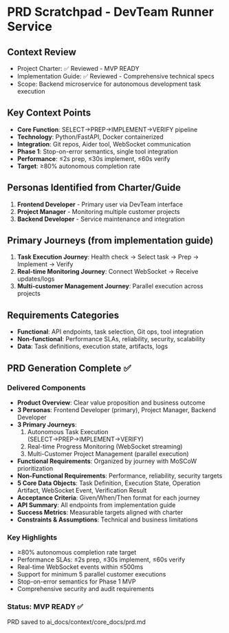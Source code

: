 # PRD Scratchpad - DevTeam Runner Service

## Context Review
- Project Charter: ✅ Reviewed - MVP READY
- Implementation Guide: ✅ Reviewed - Comprehensive technical specs
- Scope: Backend microservice for autonomous development task execution

## Key Context Points
- **Core Function**: SELECT→PREP→IMPLEMENT→VERIFY pipeline
- **Technology**: Python/FastAPI, Docker containerized
- **Integration**: Git repos, Aider tool, WebSocket communication
- **Phase 1**: Stop-on-error semantics, single tool integration
- **Performance**: ≤2s prep, ≤30s implement, ≤60s verify
- **Target**: ≥80% autonomous completion rate

## Personas Identified from Charter/Guide
1. **Frontend Developer** - Primary user via DevTeam interface
2. **Project Manager** - Monitoring multiple customer projects  
3. **Backend Developer** - Service maintenance and integration

## Primary Journeys (from implementation guide)
1. **Task Execution Journey**: Health check → Select task → Prep → Implement → Verify
2. **Real-time Monitoring Journey**: Connect WebSocket → Receive updates/logs
3. **Multi-customer Management Journey**: Parallel execution across projects

## Requirements Categories
- **Functional**: API endpoints, task selection, Git ops, tool integration
- **Non-functional**: Performance SLAs, reliability, security, scalability
- **Data**: Task definitions, execution state, artifacts, logs

## PRD Generation Complete ✅

### Delivered Components
- **Product Overview**: Clear value proposition and business outcome
- **3 Personas**: Frontend Developer (primary), Project Manager, Backend Developer
- **3 Primary Journeys**:
  1. Autonomous Task Execution (SELECT→PREP→IMPLEMENT→VERIFY)
  2. Real-time Progress Monitoring (WebSocket streaming)
  3. Multi-Customer Project Management (parallel execution)
- **Functional Requirements**: Organized by journey with MoSCoW prioritization
- **Non-Functional Requirements**: Performance, reliability, security targets
- **5 Core Data Objects**: Task Definition, Execution State, Operation Artifact, WebSocket Event, Verification Result
- **Acceptance Criteria**: Given/When/Then format for each journey
- **API Summary**: All endpoints from implementation guide
- **Success Metrics**: Measurable targets aligned with charter
- **Constraints & Assumptions**: Technical and business limitations

### Key Highlights
- ≥80% autonomous completion rate target
- Performance SLAs: ≤2s prep, ≤30s implement, ≤60s verify
- Real-time WebSocket events within ≤500ms
- Support for minimum 5 parallel customer executions
- Stop-on-error semantics for Phase 1 MVP
- Comprehensive security and audit requirements

### Status: MVP READY ✅
PRD saved to ai_docs/context/core_docs/prd.md